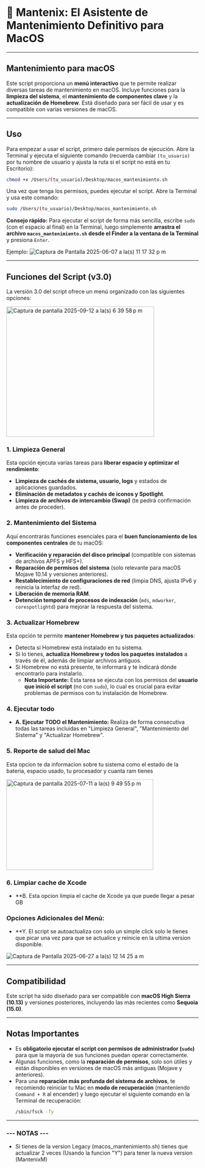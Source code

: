 # 🚀 Mantenix: El Asistente de Mantenimiento Definitivo para MacOS

---

## Mantenimiento para macOS

Este script proporciona un **menú interactivo** que te permite realizar diversas tareas de mantenimiento en macOS. Incluye funciones para la **limpieza del sistema**, el **mantenimiento de componentes clave** y la **actualización de Homebrew**. Está diseñado para ser fácil de usar y es compatible con varias versiones de macOS.

---

## Uso

Para empezar a usar el script, primero dale permisos de ejecución. Abre la Terminal y ejecuta el siguiente comando (recuerda cambiar `(tu_usuario)` por tu nombre de usuario y ajusta la ruta si el script no está en tu Escritorio):

```sh
chmod +x /Users/(tu_usuario)/Desktop/macos_mantenimiento.sh
```

Una vez que tenga los permisos, puedes ejecutar el script. Abre la Terminal y usa este comando:

```sh
sudo /Users/(tu_usuario)/Desktop/macos_mantenimiento.sh
```

**Consejo rápido:** Para ejecutar el script de forma más sencilla, escribe `sudo ` (con el espacio al final) en la Terminal, luego simplemente **arrastra el archivo `macos_mantenimiento.sh` desde el Finder a la ventana de la Terminal** y presiona `Enter`.


Ejemplo:
![Captura de Pantalla 2025-06-07 a la(s) 11 17 32 p m](https://github.com/user-attachments/assets/6048be04-e1fa-41cb-af15-709319994834)

---

## Funciones del Script (v3.0)

La versión 3.0 del script ofrece un menú organizado con las siguientes opciones:


<img width="387" height="341" alt="Captura de pantalla 2025-09-12 a la(s) 6 39 58 p m" src="https://github.com/user-attachments/assets/96eddb85-375d-4203-aead-67d3cd0cf4fd" />


### 1. Limpieza General
Esta opción ejecuta varias tareas para **liberar espacio y optimizar el rendimiento**:
* **Limpieza de cachés de sistema, usuario, logs** y estados de aplicaciones guardados.
* **Eliminación de metadatos y cachés de iconos y Spotlight**.
* **Limpieza de archivos de intercambio (Swap)** (te pedirá confirmación antes de proceder).

### 2. Mantenimiento del Sistema
Aquí encontrarás funciones esenciales para el **buen funcionamiento de los componentes centrales** de tu macOS:
* **Verificación y reparación del disco principal** (compatible con sistemas de archivos APFS y HFS+).
* **Reparación de permisos del sistema** (solo relevante para macOS Mojave 10.14 y versiones anteriores).
* **Restablecimiento de configuraciones de red** (limpia DNS, ajusta IPv6 y reinicia la interfaz de red).
* **Liberación de memoria RAM**.
* **Detención temporal de procesos de indexación** (`mds`, `mdworker`, `corespotlightd`) para mejorar la respuesta del sistema.

### 3. Actualizar Homebrew
Esta opción te permite **mantener Homebrew y tus paquetes actualizados**:
* Detecta si Homebrew está instalado en tu sistema.
* Si lo tienes, **actualiza Homebrew y todos los paquetes instalados** a través de él, además de limpiar archivos antiguos.
* Si Homebrew no está presente, te informará y te indicará dónde encontrarlo para instalarlo.
    * **Nota Importante:** Esta tarea se ejecuta con los permisos del **usuario que inició el script** (no con `sudo`), lo cual es crucial para evitar problemas de permisos con tu instalación de Homebrew.

### 4. Ejecutar todo
* **A. Ejecutar TODO el Mantenimiento:** Realiza de forma consecutiva todas las tareas incluidas en "Limpieza General", "Mantenimiento del Sistema" y "Actualizar Homebrew".

### 5. Reporte de salud del Mac
Esta opcion te da informacion sobre tu sistema como el estado de la bateria, espacio usado, tu procesador y cuanta ram tienes

<img width="385" height="237" alt="Captura de pantalla 2025-07-11 a la(s) 9 49 55 p m" src="https://github.com/user-attachments/assets/b30daebd-8352-42fa-9f8d-2c43ff8d4bc2" />

### 6. Limpiar cache de Xcode
* **B. Esta opcion limpia el cache de Xcode ya que puede llegar a pesar GB

### Opciones Adicionales del Menú:
* **Y. El script se autoactualiza con solo un simple click solo le tienes que picar una vez para que se actualice y reinicie en la ultima version disponible.

![Captura de Pantalla 2025-06-27 a la(s) 12 14 25 a m](https://github.com/user-attachments/assets/94fe0b92-ec5a-4834-860a-d373a9a2e06d)


---

## Compatibilidad

Este script ha sido diseñado para ser compatible con **macOS High Sierra (10.13)** y versiones posteriores, incluyendo las más recientes como **Sequoia (15.0)**.

---

## Notas Importantes

* Es **obligatorio ejecutar el script con permisos de administrador (`sudo`)** para que la mayoría de sus funciones puedan operar correctamente.
* Algunas funciones, como la **reparación de permisos**, solo son útiles y están disponibles en versiones de macOS más antiguas (Mojave y anteriores).
* Para una **reparación más profunda del sistema de archivos**, te recomiendo reiniciar tu Mac en **modo de recuperación** (manteniendo `Command + R` al encender) y luego ejecutar el siguiente comando en la Terminal de recuperación:
    ```sh
    /sbin/fsck -fy
    ```

---

### --- NOTAS --- 
* Si tienes de la version Legacy (macos_mantenimiento.sh) tienes que actualizar 2 veces (Usando la funcion "Y") para tener la nueva version (MantenixM)
